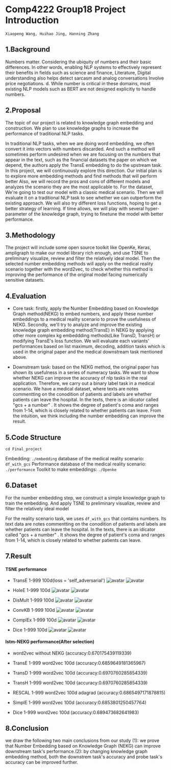 # Comp4222 Group18 Project Introduction

`Xiaopeng Wang, Huihao Jing, Hanning Zhang`

## 1.Background

Numbers matter. Considering the ubiquity of numbers and their basic differences. In other words, enabling NLP systems to effectively represent their benefits in fields such as science and finance, Literature, Digital understanding also helps detect sarcasm and analog conversations Involve price negotiations. d. While number is critical in these domains, most existing NLP models such as BERT are not designed explicitly to handle numbers.

## 2.Proposal

The topic of our project is related to knowledge graph embedding and construction. We plan to use knowledge graphs to increase the performance of traditional NLP tasks.

In traditional NLP tasks, when we are doing word embedding, we often convert it into vectors with numbers discarded. And such a method will sometimes perform undesired when we are focusing on the numbers that appear in the text, such as the financial datasets the paper on which we depend, the authors apply the TransE embedding to do the upstream task. In this project, we will continuously explore this direction. Our initial plan is to explore more embedding methods and find methods that will perform better Also, we will record the pros and cons of different models and analyzes the scenario they are the most applicable to. For the dataset, We're going to test our model with a classic medical scenario. Then we will evaluate it on a traditional NLP task to see whether we can outperform the existing approach. We will also try different loss functions, hoping to get a better strategy of learning. If time allows, we will play with several hyper-parameter of the knowledge graph, trying to finetune the model with better performance.

## 3.Methodology

The project will include some open source toolkit like OpenKe, Keras, ampligraph to make our model library rich enough, and use TSNE to preliminary visualize, review and filter the relatively ideal model. Then the selected number embedding methods will apply on the medical reality scenario together with the word2vec, to check whether this method is improving the performance of the original model facing numerically sensitive datasets.

## 4.Evaluation

- Core task: firstly, apply the Number Embedding based on Knowledge Graph method(NEKG) to embed numbers, and apply these number embeddings to a medical reality scenario to prove the usefulness of NEKG. Secondly, we'll try to analyze and  improve the existing knowledge graph embedding method(TransE) in NEKG by applying other more complex kg embeddding methods(Like TransD, TransH) or modifying TransE's loss function. We will evaluate each variants' performances based on list maximum, decoding, addition tasks which is used in the original paper and the medical downstream task mentioned above.

- Downstream task: based on the NEKG method, the original paper has shown its usefulness in a series of numeracy tasks. We want to show whether NEKG can improve the accuracy of nlp tasks in the real application. Therefore, we carry out a binary label task in a medical scenario. We have a medical dataset, where texts are notes commentting on the conodition of patients and labels are whether patients can leave the hospital. In the texts, there is an idicator called "gcs + a number" . It shows the degree of patient's coma and ranges from 1-14, which is closely related to whether patients can leave. From the intuition, we think including the number embedding can improve the result.

## 5.Code Structure

```
cd Final_project
```

Embedding: `./embedding`
database of the medical reality scenario: `df_with_gcs`
Performance database of the medical reality scenario: `./performance`
Toolkit to make embeddings: `./Openke`

## 6.Dataset

For the number embedding step, we construct a simple knowledge graph to train the embedding. And apply TSNE to preliminary visualize, review and filter the relatively ideal model

For the reality scenario task, we uses `df_with_gcs` that contains numbers. Its text data are notes commentting on the conodition of patients and labels are whether patients can leave the hospital. In the texts, there is an idicator called "gcs + a number" . It shows the degree of patient's coma and ranges from 1-14, which is closely related to whether patients can leave.

## 7.Result

#### TSNE performance

- TransE 1-999 100d(loss = 'self_adversarial')
![avatar](./Assets/TransE_2d_1-999_100d_self_adversarial.png)
![avatar](./Assets/TransE_3d_1-999_100d_self_adversarial.png)

- HoleE 1-999 100d
![avatar](./Assets/HoleE_2d_1-999_100d.png)
![avatar](./Assets/HoleE_3d_1-999_100d.png)

- DisMult 1-999 100d
![avatar](./Assets/DisMult_2d_1-999_100d_self_adversarial.png)
![avatar](./Assets/DisMult_3d_1-999_100d_self_adversarial.png)

- ConvKB 1-999 100d
![avatar](./Assets/ConvKB_2d_1-999_100d.png)
![avatar](./Assets/ConvKB_3d_1-999_100d.png)

- ComplEx 1-999 100d
![avatar](./Assets/ComplEx_2d_1-999_100d_self_adversarial.png)
![avatar](./Assets/ComplEx_3d_1-999_100d_self_adversarial.png)

- Dice 1-999 100d
![avatar](./Assets/Dice_2d_1-999_100d_.png)
![avatar](./Assets/Dice_3d_1-999_100d_.png)

#### Istm-NEKG performance(After selection)

- word2vec without NEKG (accuracy:0.670175439119339)


- TransE 1-999 word2vec 100d (accuracy:0.6859649181365967)


- TransD 1-999 word2vec 100d (accuracy:0.6970760285854339)


- TransH 1-999 word2vec 100d (accuracy:0.6970760285854339)


- RESCAL 1-999 word2vec 100d adagrad (accuracy:0.6865497171878815)


- SimplE 1-999 word2vec 100d (accuracy:0.6853801250457764)


- Dice 1-999 word2vec 100d (accuracy:0.689473682641983)


## 8.Conclusion
we draw the following two main conclusions from our study (1): we prove that Number Embedding based on Knowledge Graph (NEKG) can improve downstream task's performance.(2): by changing knowledge graph embedding method, both the downstrem task's accuracy and probe task's accuracy can be improved further.
